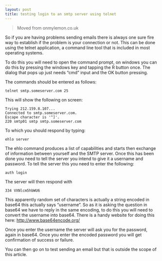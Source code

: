 ```yaml
---
layout: post
title: testing login to an smtp server using telnet
---
```


> Moved from onmylemon.co.uk

So if you are having problems sending emails there is always one sure fire way to establish if the problem is your connection or not. This can be done using the telnet application, a command line tool that is included in most operating systems.

To do this you will need to open the command prompt, on windows you can do this by pressing the windows key and tapping the R button once. The dialog that pops up just needs “cmd” input and the OK button pressing.

The commands should be entered as follows:

```
telnet smtp.someserver.com 25
```

This will show the following on screen:

```
Trying 212.159.8.107...
Connected to smtp.someserver.com.
Escape character is '^]'.
220 smtp01 smtp smtp.someserver.com
```

To which you should respond by typing:

```
ehlo server
```

The ehlo command produces a list of capabilities and starts then exchange of information between yourself and the SMTP server. Once this has been done you need to tell the server you intend to give it a username and password. To tell the server this you need to enter the following:

```
auth login
```

The server will then respond with

```
334 VXNlcm5hbWU6
```

This apparently random set of characters is actually a string encoded in base64 this actually says “username”. So as it is asking the question in base64 we have to reply in the same encoding, to do this you will need to convert the username into base64. There is a handy website for doing this here: http://www.base64encode.org/

Once you enter the username the server will ask you for the password, again in base64. Once you enter the encoded password you will get confirmation of success or failure.

You can then go on to test sending an email but that is outside the scope of this article.
